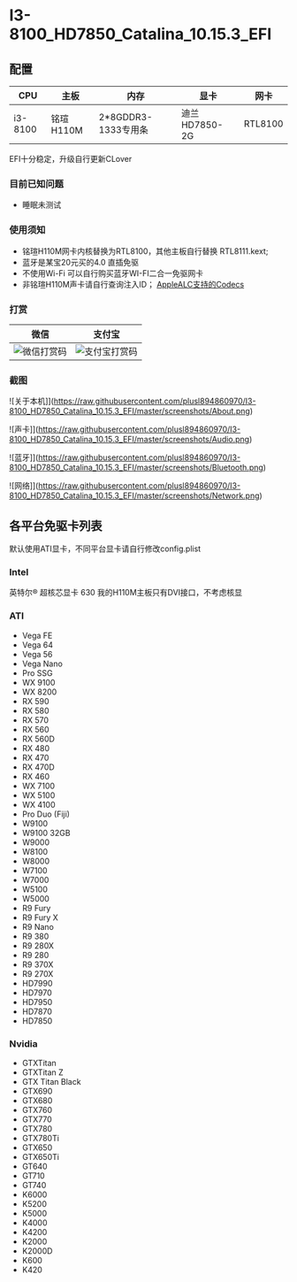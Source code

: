 # I3-8100_HD7850_Catalina_10.15.3_EFI
## 配置
| CPU | 主板 | 内存 | 显卡 | 网卡 |
|  ----  | ----  | ----  | ----  | ---- |
| i3-8100 | 铭瑄H110M | 2*8GDDR3-1333专用条 | 迪兰HD7850-2G | RTL8100 |

EFI十分稳定，升级自行更新CLover

### 目前已知问题

* 睡眠未测试

### 使用须知

* 铭瑄H110M网卡内核替换为RTL8100，其他主板自行替换 RTL8111.kext;
* 蓝牙是某宝20元买的4.0 直插免驱
* 不使用Wi-Fi 可以自行购买蓝牙WI-FI二合一免驱网卡
* 非铭瑄H110M声卡请自行查询注入ID； [AppleALC支持的Codecs](https://blog.daliansky.net/AppleALC-Supported-codecs.html)

### 打赏

| 微信 | 支付宝 | 
|  ----  | ----  |
| ![微信打赏码](https://raw.githubusercontent.com/plusl894860970/k480d-i5-d1-hackintosh/master/image/wechat.png) | ![支付宝打赏码](https://raw.githubusercontent.com/plusl894860970/k480d-i5-d1-hackintosh/master/image/alipay.png) | 


### 截图

![关于本机]](https://raw.githubusercontent.com/plusl894860970/I3-8100_HD7850_Catalina_10.15.3_EFI/master/screenshots/About.png)

![声卡]](https://raw.githubusercontent.com/plusl894860970/I3-8100_HD7850_Catalina_10.15.3_EFI/master/screenshots/Audio.png)

![蓝牙]](https://raw.githubusercontent.com/plusl894860970/I3-8100_HD7850_Catalina_10.15.3_EFI/master/screenshots/Bluetooth.png)

![网络]](https://raw.githubusercontent.com/plusl894860970/I3-8100_HD7850_Catalina_10.15.3_EFI/master/screenshots/Network.png)

## 各平台免驱卡列表 
默认使用ATI显卡，不同平台显卡请自行修改config.plist

### Intel
英特尔® 超核芯显卡 630
我的H110M主板只有DVI接口，不考虑核显

### ATI
- Vega FE
- Vega 64
- Vega 56
- Vega Nano
- Pro SSG
- WX 9100
- WX 8200
- RX 590
- RX 580
- RX 570
- RX 560
- RX 560D
- RX 480
- RX 470
- RX 470D
- RX 460
- WX 7100
- WX 5100
- WX 4100
- Pro Duo (Fiji)
- W9100
- W9100 32GB
- W9000
- W8100
- W8000
- W7100
- W7000
- W5100
- W5000
- R9 Fury
- R9 Fury X
- R9 Nano
- R9 380
- R9 280X
- R9 280
- R9 370X
- R9 270X
- HD7990
- HD7970
- HD7950
- HD7870
- HD7850

### Nvidia
- GTXTitan
- GTXTitan Z
- GTX Titan Black
- GTX690
- GTX680
- GTX760
- GTX770
- GTX780
- GTX780Ti
- GTX650
- GTX650Ti
- GT640
- GT710
- GT740
- K6000
- K5200
- K5000
- K4000
- K4200
- K2000
- K2000D
- K600
- K420
